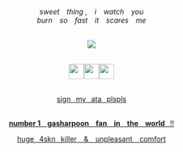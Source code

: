 <div align="center">

*sweet ⠀thing ,⠀ i ⠀watch ⠀you*
<br>*burn ⠀so⠀ fast⠀ it⠀ scares⠀ me*

<br>![](https://komarev.com/ghpvc/?username=gentlehandsplease&style=flat-square&label=profile_views&color=000000)

<br><a href="https://rentry.co/PLEASEREADTHS"><img src="https://64.media.tumblr.com/4ed0d5fb56ae43119bfbf90d04df898e/891b3ce5ff305b33-3a/s400x600/9cb574f77ebbc67afcf27eb4430b10b7ae9dc92f.pnj" height="30"/><a href="https://youvegotmail.atabook.org/"><img src="https://64.media.tumblr.com/7c2b604394b09b03218f538ebc3dd09c/891b3ce5ff305b33-d6/s400x600/ae496fcd5759fe2ac3056dbcf91a8d49376fa360.pnj" height="30"/><a href="https://discordapp.com/users/610227726699200513"><img src="https://64.media.tumblr.com/07c232e78d14300b1e569228a8358e19/891b3ce5ff305b33-11/s400x600/074047ae021695a4c7781a2f4fb9b6217f71a24e.pnj" height="30"/>

<br>sign⠀my⠀ata⠀plspls

<br>**number 1⠀ gasharpoon ⠀fan ⠀in⠀ the ⠀world**⠀!!

huge⠀4skn⠀killer⠀ & ⠀unpleasant⠀ comfort
